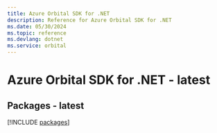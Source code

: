 ```yaml
---
title: Azure Orbital SDK for .NET
description: Reference for Azure Orbital SDK for .NET
ms.date: 05/30/2024
ms.topic: reference
ms.devlang: dotnet
ms.service: orbital
---
```

# Azure Orbital SDK for .NET - latest
## Packages - latest
[!INCLUDE [packages](orbital-index.md)]